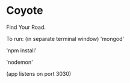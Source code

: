 Coyote
======

Find Your Road.



To run:
(in separate terminal window) 'mongod'

'npm install'

'nodemon'

(app listens on port 3030)
